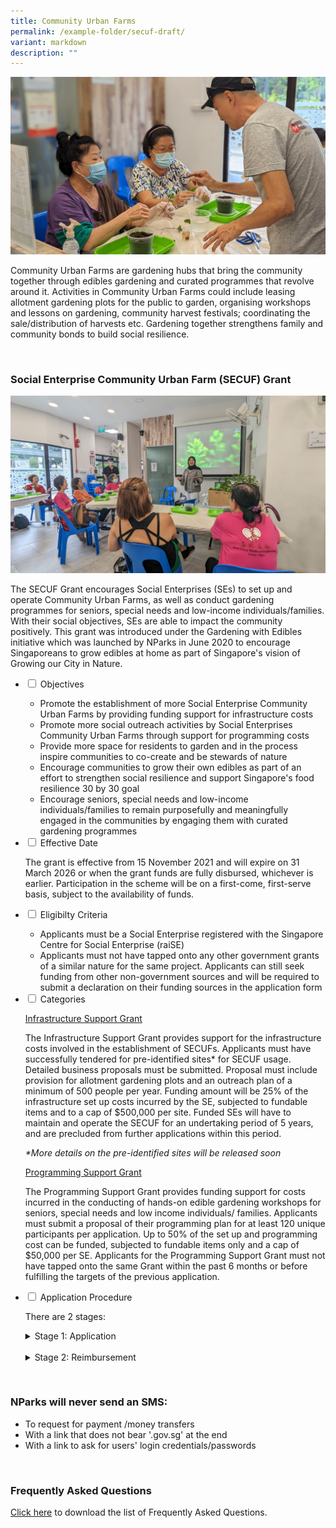 ```yaml
---
title: Community Urban Farms
permalink: /example-folder/secuf-draft/
variant: markdown
description: ""
---
```

<style>
	details {
	cursor: pointer;
	}

details > p {
	margin-left: 22px;
	}

details > ul li {
	margin-left: 22px;
	}
	
details[open] > summary {
	font-weight: 800;
	}

</style>

<section>
	<img src="/images/PXL_20230406_085506119_PORTRAIT.jpg">
	<p>Community Urban Farms are gardening hubs that bring the community together through edibles gardening and curated programmes that revolve around it. Activities in Community Urban Farms could include leasing allotment gardening plots for the public to garden, organising workshops and lessons on gardening, community harvest festivals; coordinating the sale/distribution of harvests etc. Gardening together strengthens family and community bonds to build social resilience.</p>
	<br>
</section>

<section>
	<h3>Social Enterprise Community Urban Farm (SECUF) Grant</h3>
	<img src="/images/PXL_20230406_071359052_MP.jpg">
	<p>The SECUF Grant encourages Social Enterprises (SEs) to set up and operate Community Urban Farms, as well as conduct gardening programmes for seniors, special needs and low-income individuals/families. With their social objectives, SEs are able to impact the community positively. This grant was introduced under the Gardening with Edibles initiative which was launched by NParks in June 2020 to encourage Singaporeans to grow edibles at home as part of Singapore's vision of Growing our City in Nature.
	</p><ul class="jekyllcodex_accordion">
		<li><input type="checkbox" id="accordion1">
		<label for="accordion1">Objectives</label><div>
			<ul>
				<li>Promote the establishment of more Social Enterprise Community Urban Farms by providing funding support for infrastructure costs</li>
				<li>Promote more social outreach activities by Social Enterprises Community Urban Farms through support for programming costs</li>
				<li>Provide more space for residents to garden and in the process inspire communities to co-create and be stewards of nature</li>
				<li>Encourage communities to grow their own edibles as part of an effort to strengthen social resilience and support Singapore's food resilience 30 by 30 goal</li>
				<li>Encourage seniors, special needs and low-income individuals/families to remain purposefully and meaningfully engaged in the communities by engaging them with curated gardening programmes</li>
			</ul>
		</div></li>
		<li><input type="checkbox" id="accordion2">
		<label for="accordion2">Effective Date</label><div>
			<p>The grant is effective from 15 November 2021 and will expire on 31 March 2026 or when the grant funds are fully disbursed, whichever is earlier. Participation in the scheme will be on a first-come, first-serve basis, subject to the availability of funds.</p>
		</div></li>
		<li><input type="checkbox" id="accordion3">
		<label for="accordion3">Eligibilty Criteria</label><div>
			<ul>
				<li>Applicants must be a Social Enterprise registered with the Singapore Centre for Social Enterprise (raiSE)</li>
				<li>Applicants must not have tapped onto any other government grants of a similar nature for the same project. Applicants can still seek funding from other non-government sources and will be required to submit a declaration on their funding sources in the application form</li>
			</ul>
		</div></li>
		<li><input type="checkbox" id="accordion4">
		<label for="accordion4">Categories</label><div>
			<p><u>Infrastructure Support Grant</u></p>
			<p>The Infrastructure Support Grant provides support for the infrastructure costs involved in the establishment of SECUFs. Applicants must have successfully tendered for pre-identified sites* for SECUF usage. Detailed business proposals must be submitted. Proposal must include provision for allotment gardening plots and an outreach plan of a minimum of 500 people per year. Funding amount will be 25% of the infrastructure set up costs incurred by the SE, subjected to fundable items and to a cap of $500,000 per site. Funded SEs will have to maintain and operate the SECUF for an undertaking period of 5 years, and are precluded from further applications within this period.</p>
			<p><em>*More details on the pre-identified sites will be released soon</em></p>
			<p><u>Programming Support Grant</u></p>
			<p>The Programming Support Grant provides funding support for costs incurred in the conducting of hands-on edible gardening workshops for seniors, special needs and low income individuals/ families. Applicants must submit a proposal of their programming plan for at least 120 unique participants per application. Up to 50% of the set up and programming cost can be funded, subjected to fundable items only and a cap of $50,000 per SE. Applicants for the Programming Support Grant must not have tapped onto the same Grant within the past 6 months or before fulfilling the targets of the previous application.</p>
		</div></li>
		<li><input type="checkbox" id="accordion5">
		<label for="accordion5">Application Procedure</label><div>
			<p>There are 2 stages:</p>
			<details>
				<summary>Stage 1: Application</summary>
					<p style="margin-top:10px; margin-bottom:25px">Applicants who are interested in the grant are welcome to fill in a query form <a href="">here</a>.</p>
					<p>Upon receiving your query, our Manager In-Charge will assess your eligibility and guide you on the application process thereafter. Do note that the application needs to be approved before any works begin, to ensure that the SECUF or programmes qualify for funding.</p>
					<p>After the application has been approved, applicants will receive a letter of offer from NParks. This letter of offer is valid for 12 months during which the funds will be reserved. The funded infrastructure and gardening programmes must be completed within this period. Do note that the applicant can only commence with their works only upon receiving the letter of offer.</p>
					<p><strong>Supporting documents for Application of Infrastructure Support Grant</strong></p>
					<ul>
						<li>The duly completed Application Form</li>
						<li>Membership letter from the Singapore Centre for Social Enterprise (raiSE)</li>
						<li>Business proposal, including nature, mode of operation and space layout of all the components of the SECUF, etc.</li>
						<li>A formal document (such as quotation or a receipt) showing the detailed breakdown of the proposed cost of the infrastructure set up</li>
						<li>Detailed plans for outreach efforts to the community, e.g. calendar of events, types and frequencies of workshops/seminars/webinars, etc.</li>
						<li>ACRA Business Profile</li>
						<li>Employment opportunities for disadvantaged communities (if any)</li>
						<li>Any other documents as may be requested for by NParks</li>
					</ul>
					<p><strong>Supporting documents for Application of Programming Support Grant</strong></p>
					<ul>
						<li>The duly completed Application Form</li>
						<li>Membership letter from the Singapore Centre for Social Enterprise (raiSE)</li>
						<li>A proposal of the type of programme and its content, target community segment(s) and class size, frequency and period of programme</li>
						<li>Quotations for the actual programme delivery as well as the set up required</li>
						<li>ACRA Business Profile</li>
						<li>Any other documents as may be requested for by NParks</li>
					</ul>
					<p style="margin-top:10px; margin-bottom:25px">Upon obtaining our in-principle approval of your successful application, you may proceed with your set up works (for Infrastructure Support Grant) as well as preparation for programme delivery (for Programming Support Grant). Please take note of the documents required during reimbursement stage and keep a good record of the information and documents required. We reserve the right to exclude items for funding if documentation is incomplete or unclear. Once your set up works (for Infrastructure Support Grant) and programming delivery (for Programming Support Grant) is completed, please inform your Manager In-Charge, and you will be guided for the reimbursement process.</p>
			</details>
			<br>
			<details>
				<summary>Stage 2: Reimbursement</summary>
					<p style="margin-top:10px; margin-bottom:25px">After the SECUF set up is complete (for Infrastructure Grant), or after you have finished programme delivery (for Programming Grant), a reimbursement form must be submitted for the funding to be disbursed. For Infrastructure Grant, your SECUF has to be functional with outreach and allotment gardening programmes running. A site inspection will also be carried out to verify the set up. Please contact your manager in-charge upon project completion and you will be guided through the reimbursement process.</p>
					<p><em>**Do note that if the applicant is GST registered, they are not allowed to claim the input tax amount during reimbursement.</em></p>
					<p><strong>Supporting documents for Reimbursement of Infrastructure Support Grant</strong></p>
					<ul>
						<li>The duly completed Reimbursement Form</li>
						<li>Membership letter from the Singapore Centre for Social Enterprise (raiSE)</li>
						<li>Proof of payments for the total set up cost</li>
						<li>Bill of quantities for the set up</li>
						<li>As-built drawings of the Community Urban Farm</li>
						<li>An audited Statement of Accounts by an ACRA-registered external auditor with the stated Terms of References</li>
						<li>Detailed Plans for outreach efforts to the community, e.g. calendar of events, types and frequencies of workshops/seminars/webinars, etc</li>
						<li>A letter of undertaking to maintain the funded infrastructure and operate Community Urban Farm for the duration of the Holding Period</li>
						<li>Employment opportunities for disadvantaged communities (if any)</li>
						<li>Any other documents as may be requested for by NParks</li>
					</ul>
					<p><strong>Supporting documents for Reimbursement of Programming Support Grant</strong></p>
					<ul>
						<li>The duly completed Reimbursement Form</li>
						<li>Membership letter from the Singapore Centre for Social Enterprise (raiSE)</li>
						<li>Proof of payments and itemised cost breakdown of the programme delivery and the set up required for the programme</li>
						<li>A tabulated report of the following information for all the workshops: date and time of workshop, type/name of workshop, targeted community segment, number of participants</li>
						<li>List of participants comprising of the following information: Full name of participants (as per NRIC), last 4 alphanumeric characters of NRIC, age, organisation the participants belong to, community segment involved</li>
						<li>Supporting documentation from organisation receiving the programming (for organised groups)</li>
						<li>Dated photographic evidence (Minimum 2 photos for each workshop )
						</li><li>Photographic evidence of any materials procured as part of the set up required for the programme</li>
						<li>Any other documents as may be requested for by NParks</li>
					</ul>
				</details>
			</div></li>
	</ul>
	<br>
</section>

<section>
	<h3>NParks will never send an SMS:</h3>
	<ul>
		<li>To request for payment /money transfers</li>
		<li>With a link that does not bear '.gov.sg' at the end</li>
		<li>With a link to ask for users' login credentials/passwords</li>
	</ul>
	<br>
</section>
	
<section>
	<h3>Frequently Asked Questions</h3>
	<p><a href="">Click here</a> to download the list of Frequently Asked Questions.</p>
</section>